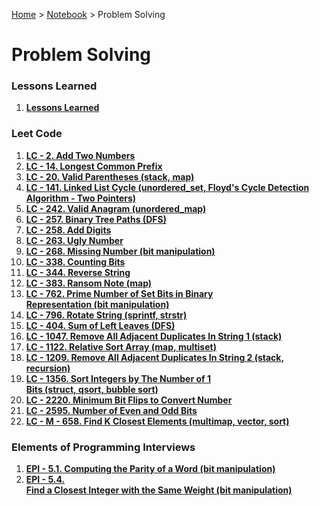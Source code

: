 <a href="../../">Home</a> > <a href="../notebook">Notebook</a> > Problem Solving

# Problem Solving



### Lessons Learned

1. **<a href="./lessons-learned">Lessons Learned</a>**



### Leet Code

1. **<a href="./lc-2-add-two-numbers">LC - 2. Add Two Numbers</a>**
2. **<a href="./lc-14-longest-common-prefix">LC - 14. Longest Common Prefix</a>**
3. **<a href="./lc-20-valid-parentheses">LC - 20. Valid Parentheses (stack, map)</a>**
4. **<a href="./lc-141-linked-list-cycle">LC - 141. Linked List Cycle (unordered_set, Floyd's Cycle Detection Algorithm - Two Pointers)</a>**
5. **<a href="./lc-242-valid-anagram">LC - 242. Valid Anagram (unordered_map)</a>**
6. **<a href="./lc-257-binary-tree-paths">LC - 257. Binary Tree Paths (DFS)</a>**
7. **<a href="./lc-258-add-digits">LC - 258. Add Digits</a>**
8. **<a href="./lc-263-ugly-number">LC - 263. Ugly Number</a>**
9. **<a href="./lc-268-missing-number">LC - 268. Missing Number (bit manipulation)</a>**
10. **<a href="./lc-338-counting-bits">LC - 338. Counting Bits</a>**
11. **<a href="./lc-344-reverse-string">LC - 344. Reverse String</a>**
12. **<a href="./lc-383-ransom-note">LC - 383. Ransom Note (map)</a>**
13. **<a href="./lc-762-prime-number-of-set-bits-in-binary-representation">LC - 762. Prime Number of Set Bits in Binary Representation (bit manipulation)</a>**
14. **<a href="./lc-796-rotate-string">LC - 796. Rotate String (sprintf, strstr)</a>**
15. **<a href="./lc-404-sum-of-left-leaves">LC - 404. Sum of Left Leaves (DFS)</a>**
16. **<a href="./lc-1047-remove-all-adjacent-duplicates-in-string-1">LC - 1047. Remove All Adjacent Duplicates In String 1 (stack)</a>**
17. **<a href="./lc-1122-relative-sort-array">LC - 1122. Relative Sort Array (map, multiset)</a>**
18. **<a href="./lc-1209-remove-all-adjacent-duplicates-in-string-2">LC - 1209. Remove All Adjacent Duplicates In String 2 (stack, recursion)</a>**
19. **<a href="./lc-1356-sort-integers-by-the-number-of-1-bits">LC - 1356. Sort Integers by The Number of 1 Bits (struct, qsort, bubble sort)</a>**
20. **<a href="./lc-2220-minimum-bit-flips-to-convert-number">LC - 2220. Minimum Bit Flips to Convert Number</a>**
21. **<a href="./lc-2595-number-of-even-and-odd-bits">LC - 2595. Number of Even and Odd Bits</a>**
22. **<a href="./lc-m-658-find-k-closest-elements">LC - M - 658. Find K Closest Elements (multimap, vector, sort)</a>**



### Elements of Programming Interviews

1. **<a href="./epi-5-1-computing-the-parity-of-a-word">EPI - 5.1. Computing the Parity of a Word (bit manipulation)</a>**
1. **<a href="./epi-5-4-find-a-closest-integer-with-the-same-weight">EPI - 5.4. Find a Closest Integer with the Same Weight (bit manipulation)</a>**
